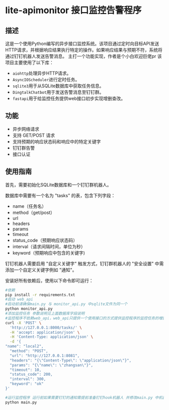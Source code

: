 # lite-apimonitor 接口监控告警程序

## 描述

这是一个使用Python编写的异步接口监控系统。该项目通过定时向目标API发送HTTP请求，并根据响应结果执行特定的操作。如果响应结果与预期不符，系统将通过钉钉机器人发送告警消息。
主打一个功能实现，作者是个小白欢迎巨佬pr
该项目主要使用了以下库：

- `aiohttp`处理异步HTTP请求。
- `AsyncIOScheduler`进行定时任务。
- `sqlite3`用于从SQLite数据库中获取任务信息。
- `DingtalkChatbot`用于发送告警消息至钉钉群。
- `fastapi`用于给监控任务提供web接口初步实现增删查改。

## 功能

- 异步网络请求
- 支持 GET/POST 请求
- 支持预期的响应状态码和响应中的特定关键字
- 钉钉群告警
- 接口认证

## 使用指南

首先，需要初始化SQLite数据库和一个钉钉群机器人。

数据库中需要有一个名为 "tasks" 的表，包含下列字段：

- name（任务名）
- method（get/post）
- url
- headers
- params
- timeout
- status_code（预期响应状态码）
- interval（请求间隔时间，单位为秒）
- keyword（预期响应中包含的关键字)

钉钉机器人需要启用 "自定义关键字" 触发方式，钉钉群机器人的 "安全设置" 中需添加一个自定义关键字例如 "通知"。

安装好所有依赖后，使用以下命令即可运行：

```bash
#依赖
pip install -r requirements.txt
#启动 web_api 
#启动前请确保main.py 与 monitor_api.py 中sqlite文件为同一个
python monitor_api.py
#添加监控任务 参数说明见上面数据库字段说明
#监控程序不依赖web_api，web_api只提供一个使用接口的方式提供监控程序的监控任务的增删改查下面是一个添加任务的例子，其他的使用方法请运行monitor_api.py后访问http://127.0.0.1:8000/docs 进行查看修改删除等操作
curl -X 'POST' \
  'http://127.0.0.1:8000/tasks/' \
  -H 'accept: application/json' \
  -H 'Content-Type: application/json' \
  -d '{
"name": "local2",
  "method": "POST",
  "url": "http://127.0.0.1:8081",
  "headers": "{\"Content-Type\": \"application/json\"}",
  "params": "{\"name\": \"zhangsan\"}",
  "timeout": 10,
  "status_code": 200,
  "interval": 300,
  "keyword": "ok"
}'

#运行监控程序 运行前如果需要钉钉的通知需提前准备钉钉hook机器人 并修改main.py 中机器人的地址
python main.py

